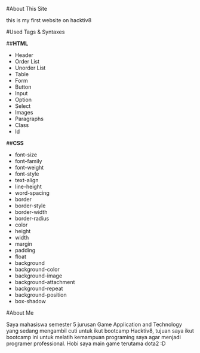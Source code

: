 #About This Site

this is my first website on hacktiv8

#Used Tags & Syntaxes

##**HTML**
* Header
* Order List
* Unorder List
* Table
* Form
* Button
* Input
* Option
* Select
* Images
* Paragraphs
* Class
* Id

##**CSS**
* font-size
* font-family
* font-weight
* font-style
* text-align
* line-height
* word-spacing
* border
* border-style
* border-width
* border-radius
* color
* height
* width
* margin
* padding
* float
* background
* background-color
* background-image
* background-attachment
* background-repeat
* background-position
* box-shadow

#About Me

Saya mahasiswa semester 5 jurusan Game Application and Technology yang sedang mengambil cuti untuk ikut bootcamp Hacktiv8, tujuan saya ikut bootcamp ini untuk melatih kemampuan programing saya agar menjadi programer professional.
Hobi saya main game terutama dota2 :D
